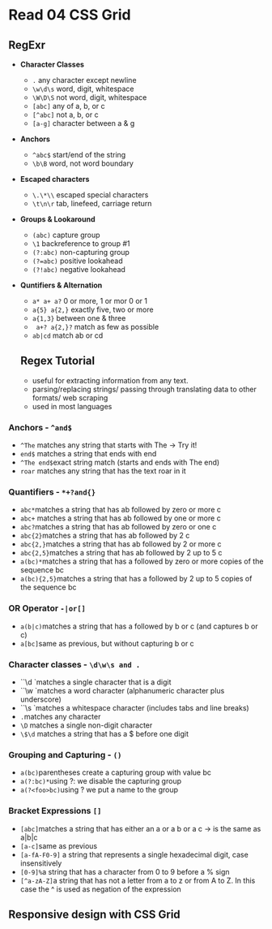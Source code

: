 # Read 04 CSS Grid

## RegExr

- **Character Classes** 
  - `.` any character except newline
  - `\w\d\s` word, digit, whitespace
  - `\W\D\S` not word, digit, whitespace
  - `[abc]` any of a, b, or c
  - `[^abc]` not a, b, or c
  - `[a-g]` character between a & g

- **Anchors**
  - `^abc$` start/end of the string
  - `\b\B` word, not word boundary

- **Escaped characters**
  - `\.\*\\` escaped special characters
  - `\t\n\r` tab, linefeed, carriage return

- **Groups & Lookaround**
  - `(abc)` capture group
  - `\1` backreference to group #1
  - `(?:abc)` non-capturing group
  - `(?=abc)` positive lookahead
  - `(?!abc)` negative lookahead

- **Quntifiers & Alternation**
  - `a* a+ a?` 0 or more, 1 or mor 0 or 1
  - `a{5} a{2,}` exactly five, two or more
  - `a{1,3}` between one & three
  - ` a+? a{2,}?` match as few as possible
  - `ab|cd` match ab or cd

  ## Regex Tutorial

  - useful for extracting information from any text.
  - parsing/replacing strings/ passing through translating data to other formats/ web scraping
  - used in most languages

### Anchors - `^and$`

- `^The` matches any string that starts with The -> Try it!
- `end$` matches a string that ends with end
- `^The end$`exact string match (starts and ends with The end)
- `roar` matches any string that has the text roar in it

### Quantifiers - `*+?and{}`

- `abc*`matches a string that has ab followed by zero or more c
- `abc+` matches a string that has ab followed by one or more c
- `abc?`matches a string that has ab followed by zero or one c
- `abc{2}`matches a string that has ab followed by 2 c
- `abc{2,}`matches a string that has ab followed by 2 or more c
- `abc{2,5}`matches a string that has ab followed by 2 up to 5 c
- `a(bc)*`matches a string that has a followed by zero or more copies of the sequence bc
- `a(bc){2,5}`matches a string that has a followed by 2 up to 5 copies of the sequence bc

### OR Operator `-|or[]`

- `a(b|c)`matches a string that has a followed by b or c (and captures b or c) 
- `a[bc]`same as previous, but without capturing b or c

### Character classes - `\d\w\s and .`

- ``\d `matches a single character that is a digit 
- ``\w `matches a word character (alphanumeric character plus underscore)
- ``\s `matches a whitespace character (includes tabs and line breaks)
- `.`matches any character
- `\D` matches a single non-digit character
- `\$\d` matches a string that has a $ before one digit

### Grouping and Capturing - `()`

- `a(bc)`parentheses create a capturing group with value bc 
- `a(?:bc)*`using ?: we disable the capturing group 
- `a(?<foo>bc)`using ?<foo> we put a name to the group

### Bracket Expressions `[]`

- `[abc]`matches a string that has either an a or a b or a c -> is the same as a|b|c 
- `[a-c]`same as previous
- `[a-fA-F0-9]` a string that represents a single hexadecimal digit, case insensitively 
- `[0-9]%`a string that has a character from 0 to 9 before a % sign
- `[^a-zA-Z]`a string that has not a letter from a to z or from A to Z. In this case the ^ is used as negation of the expression

## Responsive design with CSS Grid


